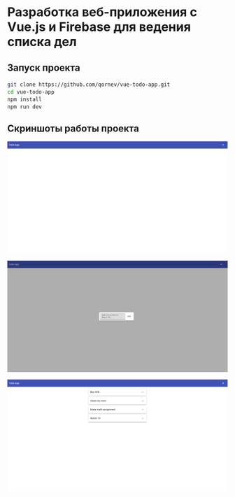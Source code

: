 # Разработка веб-приложения с Vue.js и Firebase для ведения списка дел

## Запуск проекта

```sh
git clone https://github.com/qornev/vue-todo-app.git
cd vue-todo-app
npm install
npm run dev
```

## Скриншоты работы проекта

![empty-app](.github/assets/empty-app.png)

![add-element](.github/assets/add-element.png)

![app-with-todos](.github/assets/app-with-todos.png)

